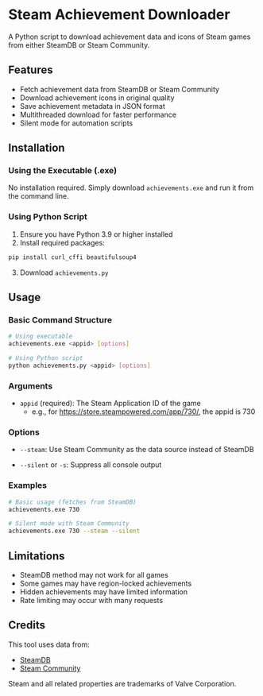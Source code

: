 # Steam Achievement Downloader

A Python script to download achievement data and icons of Steam games from either SteamDB or Steam Community.

## Features

- Fetch achievement data from SteamDB or Steam Community
- Download achievement icons in original quality
- Save achievement metadata in JSON format
- Multithreaded download for faster performance
- Silent mode for automation scripts

## Installation

### Using the Executable (.exe)
No installation required. Simply download `achievements.exe` and run it from the command line.

### Using Python Script
1. Ensure you have Python 3.9 or higher installed
2. Install required packages:
```bash
pip install curl_cffi beautifulsoup4
```
3. Download `achievements.py`

## Usage

### Basic Command Structure

```bash
# Using executable
achievements.exe <appid> [options]

# Using Python script
python achievements.py <appid> [options]
```

### Arguments

- `appid` (required): The Steam Application ID of the game
  - e.g., for https://store.steampowered.com/app/730/, the appid is 730

### Options

- `--steam`: Use Steam Community as the data source instead of SteamDB

- `--silent` or `-s`: Suppress all console output

### Examples

```bash
# Basic usage (fetches from SteamDB)
achievements.exe 730

# Silent mode with Steam Community
achievements.exe 730 --steam --silent
```

## Limitations

- SteamDB method may not work for all games
- Some games may have region-locked achievements
- Hidden achievements may have limited information
- Rate limiting may occur with many requests

## Credits

This tool uses data from:
- [SteamDB](https://steamdb.info/)
- [Steam Community](https://steamcommunity.com/)

Steam and all related properties are trademarks of Valve Corporation.